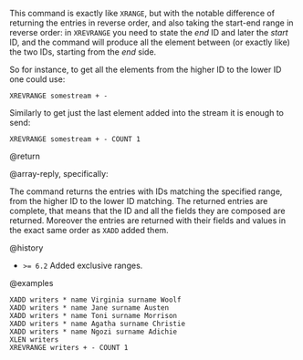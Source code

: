 This command is exactly like `XRANGE`, but with the notable difference of
returning the entries in reverse order, and also taking the start-end range in
reverse order: in `XREVRANGE` you need to state the _end_ ID and later the
_start_ ID, and the command will produce all the element between (or exactly
like) the two IDs, starting from the _end_ side.

So for instance, to get all the elements from the higher ID to the lower ID one
could use:

    XREVRANGE somestream + -

Similarly to get just the last element added into the stream it is enough to
send:

    XREVRANGE somestream + - COUNT 1

@return

@array-reply, specifically:

The command returns the entries with IDs matching the specified range, from the
higher ID to the lower ID matching. The returned entries are complete, that
means that the ID and all the fields they are composed are returned. Moreover
the entries are returned with their fields and values in the exact same order as
`XADD` added them.

@history

- `>= 6.2` Added exclusive ranges.

@examples

```cli
XADD writers * name Virginia surname Woolf
XADD writers * name Jane surname Austen
XADD writers * name Toni surname Morrison
XADD writers * name Agatha surname Christie
XADD writers * name Ngozi surname Adichie
XLEN writers
XREVRANGE writers + - COUNT 1
```
